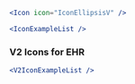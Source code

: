 ```jsx
<Icon icon="IconEllipsisV" />
```

```jsx noeditor
<IconExampleList />
```

### V2 Icons for EHR
```jsx noeditor
<V2IconExampleList />
```
